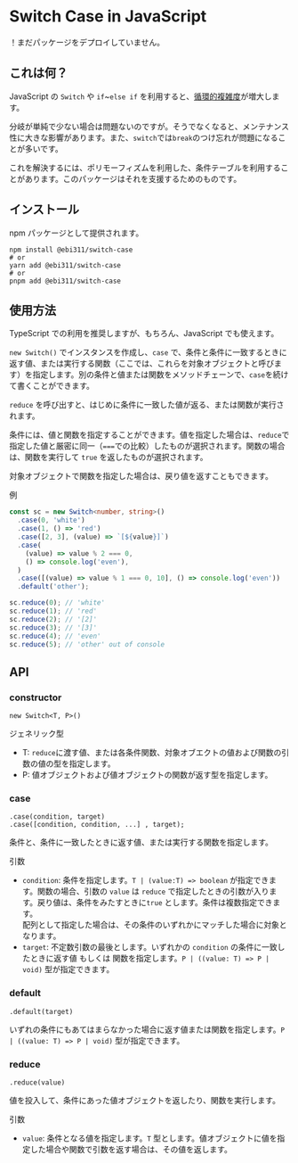 <!-- @format -->

# Switch Case in JavaScript

！まだパッケージをデプロイしていません。

## これは何？

JavaScript の `Switch` や `if`~`else if` を利用すると、[循環的複雑度](https://ja.wikipedia.org/wiki/%E5%BE%AA%E7%92%B0%E7%9A%84%E8%A4%87%E9%9B%91%E5%BA%A6)が増大します。

分岐が単純で少ない場合は問題ないのですが。そうでなくなると、メンテナンス性に大きな影響があります。また、`switch`では`break`のつけ忘れが問題になることが多いです。

これを解決するには、ポリモーフィズムを利用した、条件テーブルを利用することがあります。このパッケージはそれを支援するためのものです。

## インストール

npm パッケージとして提供されます。

```
npm install @ebi311/switch-case
# or
yarn add @ebi311/switch-case
# or
pnpm add @ebi311/switch-case
```

## 使用方法

TypeScript での利用を推奨しますが、もちろん、JavaScript でも使えます。

`new Switch()` でインスタンスを作成し、`case` で、条件と条件に一致するときに返す値、または実行する関数（ここでは、これらを対象オブジェクトと呼びます）を指定します。別の条件と値または関数をメソッドチェーンで、`case`を続けて書くことができます。

`reduce` を呼び出すと、はじめに条件に一致した値が返る、または関数が実行されます。

条件には、値と関数を指定することができます。値を指定した場合は、`reduce`で指定した値と厳密に同一（`===`での比較）したものが選択されます。関数の場合は、関数を実行して `true` を返したものが選択されます。

対象オブジェクトで関数を指定した場合は、戻り値を返すこともできます。

例

```ts
const sc = new Switch<number, string>()
  .case(0, 'white')
  .case(1, () => 'red')
  .case([2, 3], (value) => `[${value}]`)
  .case(
    (value) => value % 2 === 0,
    () => console.log('even'),
  )
  .case([(value) => value % 1 === 0, 10], () => console.log('even'))
  .default('other');

sc.reduce(0); // 'white'
sc.reduce(1); // 'red'
sc.reduce(2); // '[2]'
sc.reduce(3); // '[3]'
sc.reduce(4); // 'even'
sc.reduce(5); // 'other' out of console
```

## API

### constructor

```
new Switch<T, P>()
```

ジェネリック型

- T: `reduce`に渡す値、または各条件関数、対象オブエクトの値および関数の引数の値の型を指定します。
- P: 値オブジェクトおよび値オブジェクトの関数が返す型を指定します。

### case

```
.case(condition, target)
.case([condition, condition, ...] , target);
```

条件と、条件に一致したときに返す値、または実行する関数を指定します。

引数

- `condition`: 条件を指定します。`T | (value:T) => boolean` が指定できます。関数の場合、引数の `value` は `reduce` で指定したときの引数が入ります。戻り値は、条件をみたすときに`true` とします。条件は複数指定できます。  
  配列として指定した場合は、その条件のいずれかにマッチした場合に対象となります。
- `target`: 不定数引数の最後とします。いずれかの `condition` の条件に一致したときに返す値 もしくは 関数を指定します。`P | ((value: T) => P | void)` 型が指定できます。

### default

```
.default(target)
```

いずれの条件にもあてはまらなかった場合に返す値または関数を指定します。`P | ((value: T) => P | void)` 型が指定できます。

### reduce

```
.reduce(value)
```

値を投入して、条件にあった値オブジェクトを返したり、関数を実行します。

引数

- `value`: 条件となる値を指定します。`T` 型とします。値オブジェクトに値を指定した場合や関数で引数を返す場合は、その値を返します。
